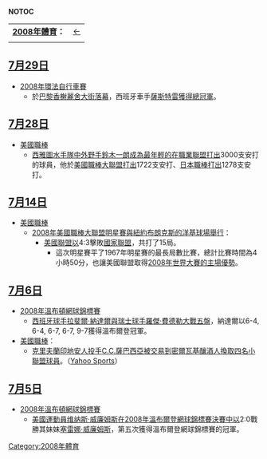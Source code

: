 __NOTOC__

|                                               |                                                                                                                                                                                                                                                                                                                                                                                                                                                                                                                                                 |
| --------------------------------------------- | :---------------------------------------------------------------------------------------------------------------------------------------------------------------------------------------------------------------------------------------------------------------------------------------------------------------------------------------------------------------------------------------------------------------------------------------------------------------------------------------------------------------------------------------------: |
| **[2008年體育](../Page/2008年體育.md "wikilink")：** | [←](../Page/2007年12月體育.md "wikilink") | [1月](../Page/2008年1月體育.md "wikilink") | [2月](../Page/2008年2月體育.md "wikilink") | [3月](../Page/2008年3月體育.md "wikilink") | [4月](../Page/2008年4月體育.md "wikilink") | [5月](../Page/2008年5月體育.md "wikilink") | [6月](../Page/2008年6月體育.md "wikilink") | 7月 | [8月](../Page/2008年8月體育.md "wikilink") | [9月](../Page/2008年9月體育.md "wikilink") | [10月](../Page/2008年10月體育.md "wikilink") | [11月](../Page/2008年11月體育.md "wikilink") | [12月](../Page/2008年12月體育.md "wikilink") | [→](../Page/2009年1月體育.md "wikilink") |
|                                               |                                                                                                                                                                                                                                                                                                                                                                                                                                                                                                                                                 |

## [7月29日](../Page/7月29日.md "wikilink")

  - [2008年](../Page/2008年.md "wikilink")[環法自行車賽](../Page/環法自行車賽.md "wikilink")
      - 於[巴黎香榭麗舍大街落幕](../Page/巴黎.md "wikilink")，西班牙車手[薩斯特雷獲得總冠軍](../Page/薩斯特雷.md "wikilink")。

## [7月28日](../Page/7月28日.md "wikilink")

  - [美國職棒](../Page/美國職棒.md "wikilink")
      - [西雅圖水手隊](../Page/西雅圖水手隊.md "wikilink")[中外野手](../Page/中外野手.md "wikilink")[鈴木一朗成為最年輕的在職業聯盟打出](../Page/鈴木一朗.md "wikilink")3000支安打的球員，他於[美國職棒大聯盟打出](../Page/美國職棒大聯盟.md "wikilink")1722支安打、[日本職棒打出](../Page/日本職棒.md "wikilink")1278支安打。

## [7月14日](../Page/7月14日.md "wikilink")

  - [美國職棒](../Page/美國職棒.md "wikilink")
      - [2008年美國職棒大聯盟明星賽與](../Page/2008年美國職棒大聯盟明星賽.md "wikilink")[紐約](../Page/紐約.md "wikilink")[布朗克斯的](../Page/布朗克斯.md "wikilink")[洋基球場舉行](../Page/洋基球場.md "wikilink")：
          - [美國聯盟以](../Page/美國聯盟.md "wikilink")4:3擊敗[國家聯盟](../Page/國家聯盟.md "wikilink")，共打了15局。
              - 這次明星賽平了1967年明星賽的最長局數比賽，總計比賽時間為4小時50分，也讓美國聯盟取得[2008年世界大賽的主場優勢](../Page/2008年世界大賽.md "wikilink")。

## [7月6日](../Page/7月6日.md "wikilink")

  - [2008年溫布頓網球錦標賽](../Page/2008年溫布頓網球錦標賽.md "wikilink")
      - [西班牙球手](../Page/西班牙.md "wikilink")[拉斐爾·納達爾與](../Page/拉斐爾·納達爾.md "wikilink")[瑞士球手](../Page/瑞士.md "wikilink")[羅傑·費德勒大戰五盤](../Page/羅傑·費德勒.md "wikilink")，納達爾以6-4,
        6-4, 6-7, 6-7, 9-7獲得溫布爾登冠軍。
  - [美國職棒](../Page/美國職棒.md "wikilink")：
      - [克里夫蘭印地安人投手](../Page/克里夫蘭印地安人.md "wikilink")[C.C.薩巴西亞被交易到](../Page/C.C.薩巴西亞.md "wikilink")[密爾瓦基釀酒人換取四名小聯盟球員](../Page/密爾瓦基釀酒人.md "wikilink")。（[Yahoo
        Sports](http://sports.yahoo.com/mlb/news;_ylt=AiXCDCOvrxnWxNgPvBgttAYRvLYF?slug=jp-brewerssabathia070608&prov=yhoo&type=lgns)）

## [7月5日](../Page/7月5日.md "wikilink")

  - [2008年溫布頓網球錦標賽](../Page/2008年溫布頓網球錦標賽.md "wikilink")
      - [美國運動員](../Page/美國.md "wikilink")[维纳斯·威廉姆斯在](../Page/维纳斯·威廉姆斯.md "wikilink")[2008年溫布爾登網球錦標賽決賽中以](../Page/2008年溫布爾登網球錦標賽.md "wikilink")2:0戰勝其妹妹[塞雷娜·威廉姆斯](../Page/塞雷娜·威廉姆斯.md "wikilink")，第五次獲得溫布爾登網球錦標賽的冠軍。

[Category:2008年體育](https://zh.wikipedia.org/wiki/Category:2008年體育 "wikilink")